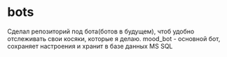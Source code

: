 # bots
Сделал репозиторий под бота(ботов в будущем), чтоб удобно отслеживать свои косяки, которые я делаю.
mood_bot - основной бот, сохраняет настроения и хранит в базе данных MS SQL
